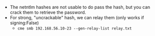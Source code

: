 - The netntlm hashes are not usable to do pass the hash, but you can crack them to retrieve the password.
- For strong, "uncrackable" hash, we can relay them (only works if signing:False)
    - `cme smb 192.168.56.10-23 --gen-relay-list relay.txt`

